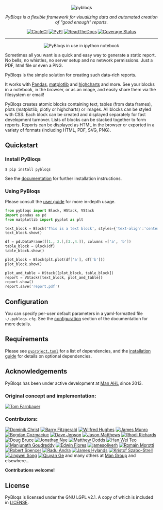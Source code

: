 <div align="center">

![pybloqs](https://github.com/man-group/PyBloqs/raw/master/logo/logo50.png)

_PyBloqs is a flexible framework for visualizing data and automated creation of "good enough" reports._

[![CircleCI](https://circleci.com/gh/man-group/PyBloqs.svg?style=shield)](https://circleci.com/gh/man-group/PyBloqs)
[![PyPI](https://img.shields.io/pypi/pyversions/pybloqs.svg)](https://pypi.python.org/pypi/pybloqs/)
[![ReadTheDocs](https://readthedocs.org/projects/pybloqs/badge)](https://pybloqs.readthedocs.io)
[![Coverage Status](https://coveralls.io/repos/github/manahl/PyBloqs/badge.svg?branch=master)](https://coveralls.io/github/manahl/PyBloqs?branch=master)

<hr>

![PyBloqs in use in ipython notebook](https://github.com/man-group/PyBloqs/raw/master/pybloqs_in_notebook.png)

</div>

Sometimes all you want is a quick and easy way to generate a static report. No bells, no whistles, no server setup and no network permissions. Just a PDF, html file or even a PNG.

PyBloqs is the simple solution for creating such data-rich reports. 

It works with [Pandas](http://pandas.pydata.org), [matplotlib](http://matplotlib.org) and 
[highcharts](http://www.highcharts.com) and more. See your blocks in a notebook, in the browser, or as an image, and easily share them via the filesystem or email!

PyBloqs creates atomic blocks containing text, tables (from data frames), 
plots (matplotlib, plotly or highcharts) or images. All blocks can be styled with CSS. Each block can be created and displayed 
separately for fast development turnover. Lists of blocks can be stacked together to form reports. Reports can be displayed as HTML in the browser or exported in a variety of formats (including HTML, PDF, SVG, PNG).

## Quickstart

### Install PyBloqs

```
$ pip install pybloqs
```

See the [documentation](https://pybloqs.readthedocs.io/en/latest/installation.html) for further installation instructions.

### Using PyBloqs

Please consult the [user guide](https://pybloqs.readthedocs.io/en/latest/user_guide.html) for more in-depth usage.

```python
from pybloqs import Block, HStack, VStack
import pandas as pd
from matplotlib import pyplot as plt

text_block = Block('This is a text block', styles={'text-align':'center', 'color':'blue'})
text_block.show()

df = pd.DataFrame([[1., 2.],[3.,4.]], columns =['a', 'b'])
table_block = Block(df)
table_block.show()

plot_block = Block(plt.plot(df['a'], df['b']))
plot_block.show()

plot_and_table = HStack([plot_block, table_block])
report = VStack([text_block, plot_and_table])
report.show()
report.save('report.pdf')
```

## Configuration

You can specify per-user default parameters in a yaml-formatted file `~/.pybloqs.cfg`.  See the [configuration](https://pybloqs.readthedocs.io/en/latest/configuration.html) section of the documentation for more details.


## Requirements

Please see [`pyproject.toml`](https://github.com/man-group/PyBloqs/blob/master/pyproject.toml) for a list of dependencies, and the [installation guide](https://pybloqs.readthedocs.io/en/latest/installation.html) for details on optional dependencies.

## Acknowledgements

PyBloqs has been under active development at [Man AHL](http://www.ahl.com/) since 2013.

### Original concept and implementation:

[![Tom Farnbauer](https://images.weserv.nl/?url=https://avatars.githubusercontent.com/u/947540?v=4&w=50&h=50&mask=circle)](https://github.com/SleepingPills)

### Contributors:

[![Dominik Christ](https://images.weserv.nl/?url=https://avatars.githubusercontent.com/u/20108097?v=4&w=50&h=50&mask=circle)](https://github.com/DominikMChrist)
[![Barry Fitzgerald](https://images.weserv.nl/?url=https://avatars.githubusercontent.com/u/683731?v=4&w=50&h=50&mask=circle)](https://github.com/pablojim)
[![Wilfred Hughes](https://images.weserv.nl/?url=https://avatars.githubusercontent.com/u/70800?v=4&w=50&h=50&mask=circle)](https://github.com/wilfred)
[![James Munro](https://images.weserv.nl/?url=https://avatars.githubusercontent.com/u/283605?v=4&w=50&h=50&mask=circle)](https://github.com/jamesmunro)
[![Bogdan Cozmaciuc](https://images.weserv.nl/?url=https://avatars.githubusercontent.com/u/11246190?v=4&w=50&h=50&mask=circle)](https://github.com/cozmacib)
[![Dave Jepson](https://images.weserv.nl/?url=https://avatars.githubusercontent.com/u/1649783?v=4&w=50&h=50&mask=circle)](https://github.com/swedishhh)
[![Jason Matthews](https://images.weserv.nl/?url=https://avatars.githubusercontent.com/u/13369756?v=4&w=50&h=50&mask=circle)](https://github.com/jjbmatthews)
[![Rhodi Richards](https://images.weserv.nl/?url=https://avatars.githubusercontent.com/u/32775446?v=4&w=50&h=50&mask=circle)](https://github.com/rhodrich)
[![Doug Bruce](https://images.weserv.nl/?url=https://avatars.githubusercontent.com/u/9913529?v=4&w=50&h=50&mask=circle)](https://github.com/douglasbruce88)
[![Jonathan Nye](https://images.weserv.nl/?url=https://avatars.githubusercontent.com/u/11302980?v=4&w=50&h=50&mask=circle)](https://github.com/jonnynye)
[![Matthew Dodds](https://images.weserv.nl/?url=https://avatars.githubusercontent.com/u/2059732?v=4&w=50&h=50&mask=circle)](https://github.com/jjbmatthews)
[![Han Wei Teo](https://images.weserv.nl/?url=https://avatars.githubusercontent.com/u/11653321?v=4&w=50&h=50&mask=circle)](https://github.com/HanTeo)
[![Manjunath Goudreddy](https://images.weserv.nl/?url=https://avatars.githubusercontent.com/u/5331323?v=4&w=50&h=50&mask=circle)](https://github.com/manjugoudreddy)
[![Edwin Flores](https://images.weserv.nl/?url=https://avatars.githubusercontent.com/u/977092?v=4&w=50&h=50&mask=circle)](https://github.com/edf825)
[![jamesoliverh](https://images.weserv.nl/?url=https://avatars.githubusercontent.com/u/46758370?v=4&w=50&h=50&mask=circle)](https://github.com/jamesoliverh)
[![Romain Morotti](https://images.weserv.nl/?url=https://avatars.githubusercontent.com/u/13528994?v=4&w=50&h=50&mask=circle)](https://github.com/morotti)
[![Robert Spencer](https://images.weserv.nl/?url=https://avatars.githubusercontent.com/u/2918499?v=4&w=50&h=50&mask=circle)](https://github.com/rspencer01)
[![Radu Andra](https://images.weserv.nl/?url=https://avatars.githubusercontent.com/u/39206284?v=4&w=50&h=50&mask=circle)](https://github.com/randra99)
[![James Hylands](https://images.weserv.nl/?url=https://avatars.githubusercontent.com/u/2422610?v=4&w=50&h=50&mask=circle)](https://github.com/jhylands)
[![Kristof Szabo-Strell](https://images.weserv.nl/?url=https://avatars.githubusercontent.com/u/6325336?v=4&w=50&h=50&mask=circle)](https://github.com/skristof)
[![Jingwei Song](https://images.weserv.nl/?url=https://avatars.githubusercontent.com/u/7952547?v=4&w=50&h=50&mask=circle)](https://github.com/sjw61)
[![Qiuyan Ge](https://images.weserv.nl/?url=https://avatars.githubusercontent.com/u/207586703?v=4&w=50&h=50&mask=circle)](https://github.com/qiuyan-ge)
and many others at [Man Group](https://www.man.com/) and elsewhere...

**Contributions welcome!**

## License

PyBloqs is licensed under the GNU LGPL v2.1.  A copy of which is included in [LICENSE](https://github.com/man-group/PyBloqs/raw/master/LICENSE).
